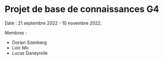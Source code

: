 # Projet de base de connaissances G4 

Date : 21 septembre 2022 - 10 novembre 2022.

Membres :
- Dorian Szenberg
- Loïc Mo
- Lucas Daneyrolle


